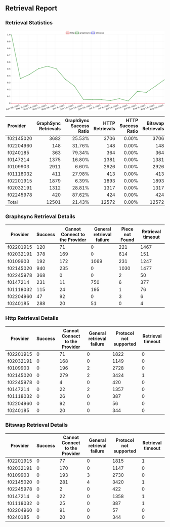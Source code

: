 ## Retrieval Report
### Retrieval Statistics
<img src="https://raw.githubusercontent.com/data-preservation-programs/filplus-checker-assets/main/filecoin-project/filecoin-plus-large-datasets/issues/1039/1692586252129.png"/>

| Provider  | GraphSync Retrievals | GraphSync Success Ratio | HTTP Retrievals | HTTP Success Ratio | Bitswap Retrievals | Bitswap Success Ratio |
| :-------- | -------------------: | ----------------------: | --------------: | -----------------: | -----------------: | --------------------: |
| f02145020 |                 3682 |                  25.53% |            3706 |              0.00% |               3706 |                 0.00% |
| f02204960 |                  148 |                  31.76% |             148 |              0.00% |                148 |                 0.00% |
| f0240185  |                  363 |                  79.34% |             364 |              0.00% |                364 |                 0.00% |
| f0147214  |                 1375 |                  16.80% |            1381 |              0.00% |               1381 |                 0.00% |
| f0109903  |                 2911 |                   6.60% |            2926 |              0.00% |               2926 |                 0.00% |
| f01118032 |                  411 |                  27.98% |             413 |              0.00% |                413 |                 0.00% |
| f02201915 |                 1879 |                   6.39% |            1893 |              0.00% |               1893 |                 0.00% |
| f02032191 |                 1312 |                  28.81% |            1317 |              0.00% |               1317 |                 0.00% |
| f02245978 |                  420 |                  87.62% |             424 |              0.00% |                424 |                 0.00% |
| Total     |                12501 |                  21.43% |           12572 |              0.00% |              12572 |                 0.00% |

### Graphsync Retrieval Details
| Provider  | Success | Cannot Connect to the Provider | General retrieval failure | Piece not Found | Retrieval timeout |
| --------- | ------- | ------------------------------ | ------------------------- | --------------- | ----------------- |
| f02201915 | 120     | 71                             | 0                         | 221             | 1467              |
| f02032191 | 378     | 169                            | 0                         | 614             | 151               |
| f0109903  | 192     | 172                            | 1069                      | 231             | 1247              |
| f02145020 | 940     | 235                            | 0                         | 1030            | 1477              |
| f02245978 | 368     | 0                              | 0                         | 2               | 50                |
| f0147214  | 231     | 11                             | 750                       | 6               | 377               |
| f01118032 | 115     | 24                             | 195                       | 1               | 76                |
| f02204960 | 47      | 92                             | 0                         | 3               | 6                 |
| f0240185  | 288     | 20                             | 51                        | 0               | 4                 |

### Http Retrieval Details
| Provider  | Success | Cannot Connect to the Provider | General retrieval failure | Protocol not supported | Retrieval timeout |
| --------- | ------- | ------------------------------ | ------------------------- | ---------------------- | ----------------- |
| f02201915 | 0       | 71                             | 0                         | 1822                   | 0                 |
| f02032191 | 0       | 168                            | 0                         | 1149                   | 0                 |
| f0109903  | 0       | 196                            | 2                         | 2728                   | 0                 |
| f02145020 | 0       | 279                            | 2                         | 3424                   | 1                 |
| f02245978 | 0       | 4                              | 0                         | 420                    | 0                 |
| f0147214  | 0       | 22                             | 2                         | 1357                   | 0                 |
| f01118032 | 0       | 26                             | 0                         | 387                    | 0                 |
| f02204960 | 0       | 92                             | 0                         | 56                     | 0                 |
| f0240185  | 0       | 20                             | 0                         | 344                    | 0                 |

### Bitswap Retrieval Details
| Provider  | Success | Cannot Connect to the Provider | General retrieval failure | Protocol not supported | Retrieval timeout |
| --------- | ------- | ------------------------------ | ------------------------- | ---------------------- | ----------------- |
| f02201915 | 0       | 77                             | 0                         | 1815                   | 1                 |
| f02032191 | 0       | 170                            | 0                         | 1147                   | 0                 |
| f0109903  | 0       | 193                            | 3                         | 2730                   | 0                 |
| f02145020 | 0       | 281                            | 4                         | 3420                   | 1                 |
| f02245978 | 0       | 2                              | 0                         | 422                    | 0                 |
| f0147214  | 0       | 22                             | 0                         | 1358                   | 1                 |
| f01118032 | 0       | 25                             | 0                         | 387                    | 1                 |
| f02204960 | 0       | 91                             | 0                         | 57                     | 0                 |
| f0240185  | 0       | 20                             | 0                         | 344                    | 0                 |
